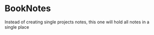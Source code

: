 # BookNotes
Instead of creating single projects notes, this one will hold all notes in a single place
